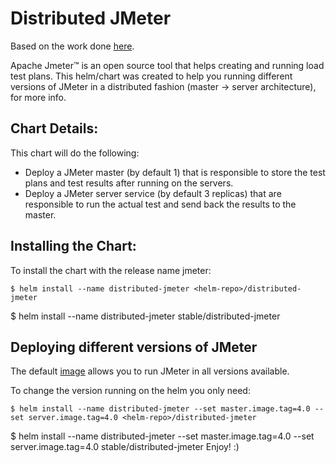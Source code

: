 # Distributed JMeter

Based on the work done [here](https://github.com/pedrocesar-ti/distributed-jmeter-docker).

Apache Jmeter™ is an open source tool that helps creating and running load test plans. This helm/chart was created to help you running different versions of JMeter in a distributed fashion (master -> server architecture), for more info.

## Chart Details:
This chart will do the following:
- Deploy a JMeter master (by default 1) that is responsible to store the test plans and test results after running on the servers.
- Deploy a JMeter server service (by default 3 replicas) that are responsible to run the actual test and send back the results to the master.


## Installing the Chart:
To install the chart with the release name jmeter:
```
$ helm install --name distributed-jmeter <helm-repo>/distributed-jmeter
```

$ helm install --name distributed-jmeter stable/distributed-jmeter
## Deploying different versions of JMeter
The default [image](https://hub.docker.com/r/pedrocesarti/jmeter-docker/) allows you to run JMeter in all versions available.

To change the version running on the helm you only need:
```
$ helm install --name distributed-jmeter --set master.image.tag=4.0 --set server.image.tag=4.0 <helm-repo>/distributed-jmeter
```

$ helm install --name distributed-jmeter --set master.image.tag=4.0 --set server.image.tag=4.0 stable/distributed-jmeter
Enjoy! :)
